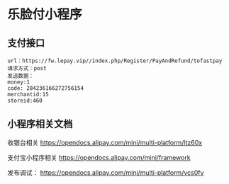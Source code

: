# 乐脸付小程序 #

## 支付接口 ##
``` 
url：https://fw.lepay.vip//index.php/Register/PayAndRefund/tofastpay  
请求方式：post  
发送数据：  
money:1  
code: 284236166272756154  
merchantid:15  
storeid:460
```


## 小程序相关文档 ##

收银台相关   https://opendocs.alipay.com/mini/multi-platform/ltz60x  

支付宝小程序相关 https://opendocs.alipay.com/mini/framework  

发布调试： https://opendocs.alipay.com/mini/multi-platform/vcs0fv